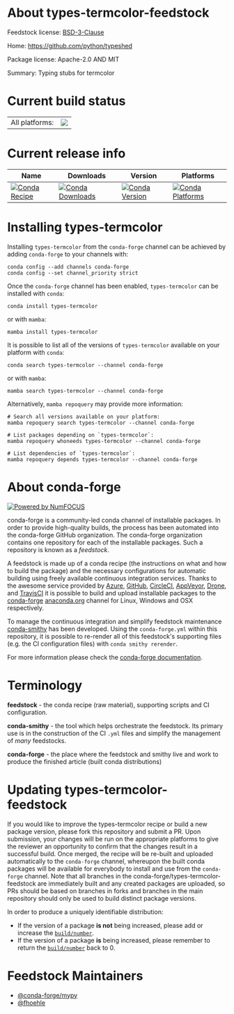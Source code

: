 About types-termcolor-feedstock
===============================

Feedstock license: [BSD-3-Clause](https://github.com/conda-forge/types-termcolor-feedstock/blob/main/LICENSE.txt)

Home: https://github.com/python/typeshed

Package license: Apache-2.0 AND MIT

Summary: Typing stubs for termcolor

Current build status
====================


<table><tr><td>All platforms:</td>
    <td>
      <a href="https://dev.azure.com/conda-forge/feedstock-builds/_build/latest?definitionId=13142&branchName=main">
        <img src="https://dev.azure.com/conda-forge/feedstock-builds/_apis/build/status/types-termcolor-feedstock?branchName=main">
      </a>
    </td>
  </tr>
</table>

Current release info
====================

| Name | Downloads | Version | Platforms |
| --- | --- | --- | --- |
| [![Conda Recipe](https://img.shields.io/badge/recipe-types--termcolor-green.svg)](https://anaconda.org/conda-forge/types-termcolor) | [![Conda Downloads](https://img.shields.io/conda/dn/conda-forge/types-termcolor.svg)](https://anaconda.org/conda-forge/types-termcolor) | [![Conda Version](https://img.shields.io/conda/vn/conda-forge/types-termcolor.svg)](https://anaconda.org/conda-forge/types-termcolor) | [![Conda Platforms](https://img.shields.io/conda/pn/conda-forge/types-termcolor.svg)](https://anaconda.org/conda-forge/types-termcolor) |

Installing types-termcolor
==========================

Installing `types-termcolor` from the `conda-forge` channel can be achieved by adding `conda-forge` to your channels with:

```
conda config --add channels conda-forge
conda config --set channel_priority strict
```

Once the `conda-forge` channel has been enabled, `types-termcolor` can be installed with `conda`:

```
conda install types-termcolor
```

or with `mamba`:

```
mamba install types-termcolor
```

It is possible to list all of the versions of `types-termcolor` available on your platform with `conda`:

```
conda search types-termcolor --channel conda-forge
```

or with `mamba`:

```
mamba search types-termcolor --channel conda-forge
```

Alternatively, `mamba repoquery` may provide more information:

```
# Search all versions available on your platform:
mamba repoquery search types-termcolor --channel conda-forge

# List packages depending on `types-termcolor`:
mamba repoquery whoneeds types-termcolor --channel conda-forge

# List dependencies of `types-termcolor`:
mamba repoquery depends types-termcolor --channel conda-forge
```


About conda-forge
=================

[![Powered by
NumFOCUS](https://img.shields.io/badge/powered%20by-NumFOCUS-orange.svg?style=flat&colorA=E1523D&colorB=007D8A)](https://numfocus.org)

conda-forge is a community-led conda channel of installable packages.
In order to provide high-quality builds, the process has been automated into the
conda-forge GitHub organization. The conda-forge organization contains one repository
for each of the installable packages. Such a repository is known as a *feedstock*.

A feedstock is made up of a conda recipe (the instructions on what and how to build
the package) and the necessary configurations for automatic building using freely
available continuous integration services. Thanks to the awesome service provided by
[Azure](https://azure.microsoft.com/en-us/services/devops/), [GitHub](https://github.com/),
[CircleCI](https://circleci.com/), [AppVeyor](https://www.appveyor.com/),
[Drone](https://cloud.drone.io/welcome), and [TravisCI](https://travis-ci.com/)
it is possible to build and upload installable packages to the
[conda-forge](https://anaconda.org/conda-forge) [anaconda.org](https://anaconda.org/)
channel for Linux, Windows and OSX respectively.

To manage the continuous integration and simplify feedstock maintenance
[conda-smithy](https://github.com/conda-forge/conda-smithy) has been developed.
Using the ``conda-forge.yml`` within this repository, it is possible to re-render all of
this feedstock's supporting files (e.g. the CI configuration files) with ``conda smithy rerender``.

For more information please check the [conda-forge documentation](https://conda-forge.org/docs/).

Terminology
===========

**feedstock** - the conda recipe (raw material), supporting scripts and CI configuration.

**conda-smithy** - the tool which helps orchestrate the feedstock.
                   Its primary use is in the construction of the CI ``.yml`` files
                   and simplify the management of *many* feedstocks.

**conda-forge** - the place where the feedstock and smithy live and work to
                  produce the finished article (built conda distributions)


Updating types-termcolor-feedstock
==================================

If you would like to improve the types-termcolor recipe or build a new
package version, please fork this repository and submit a PR. Upon submission,
your changes will be run on the appropriate platforms to give the reviewer an
opportunity to confirm that the changes result in a successful build. Once
merged, the recipe will be re-built and uploaded automatically to the
`conda-forge` channel, whereupon the built conda packages will be available for
everybody to install and use from the `conda-forge` channel.
Note that all branches in the conda-forge/types-termcolor-feedstock are
immediately built and any created packages are uploaded, so PRs should be based
on branches in forks and branches in the main repository should only be used to
build distinct package versions.

In order to produce a uniquely identifiable distribution:
 * If the version of a package **is not** being increased, please add or increase
   the [``build/number``](https://docs.conda.io/projects/conda-build/en/latest/resources/define-metadata.html#build-number-and-string).
 * If the version of a package **is** being increased, please remember to return
   the [``build/number``](https://docs.conda.io/projects/conda-build/en/latest/resources/define-metadata.html#build-number-and-string)
   back to 0.

Feedstock Maintainers
=====================

* [@conda-forge/mypy](https://github.com/orgs/conda-forge/teams/mypy/)
* [@fhoehle](https://github.com/fhoehle/)

